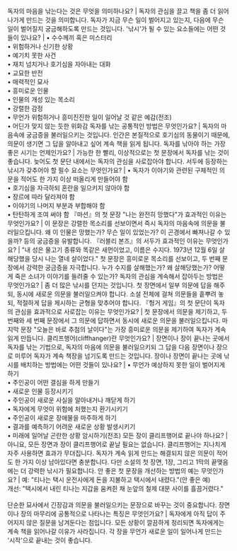 독자의 마음을 낚는다는 것은 무엇을 의미하나요?	| 독자의 관심을 끌고 책을 좀 더 읽어나가게 만드는 것을 의미합니다. 독자가 지금 무슨 일이 벌어지고 있는지, 다음에 무슨 일이 벌어질지 궁금해하도록 만드는 것입니다.
'낚시'가 될 수 있는 요소들에는 어떤 것들이 있나요?	| • 수수께끼 혹은 미스터리<br/>• 위험하거나 신기한 상황<br/>• 예기치 못한 사건<br/>• 재치 넘치거나 호기심을 자아내는 대화<br/>• 교묘한 반전<br/>• 매력적인 묘사<br/>• 흥미로운 인물<br/>• 인물의 개성 있는 목소리<br/>• 강렬한 감정<br/>• 무언가 위험하거나 흥미진진한 일이 일어날 것 같은 예감(전조)<br/>• 어딘가 맞지 않는 듯한 위화감
독자를 낚는 공통적인 방법은 무엇인가요?	| 독자의 마음속에 궁금증을 불러일으키는 것입니다. 인간은 본질적으로 호기심의 동물이기 때문에, 의문이 생기면 그 답을 알아내고 싶어 계속 책을 읽게 됩니다.
독자를 낚아야 하는 가장 좋은 시기는 언제인가요?	| 가능한 한 빨리, 이상적으로는 첫 문장에서 독자를 낚는 것이 좋습니다. 늦어도 첫 문단 내에서는 독자의 관심을 사로잡아야 합니다.
서두에 등장하는 낚시가 갖추어야 할 필수 요소는 무엇인가요?	| • 독자가 이야기와 관련된 구체적인 의문을 적어도 한 가지 이상 떠올리게 만들어야 함<br/>• 호기심을 자극하되 혼란을 일으키지 않아야 함<br/>• 장르에 따라 달라져야 함<br/>• 이야기의 나머지 부분과 부합해야 함<br/>• 탄탄하게 조여 써야 함
『마션』의 첫 문장 "나는 완전히 망했다"가 효과적인 이유는 무엇인가요?	| 이 문장은 강렬한 목소리를 선보이면서 즉시 독자의 마음속에 의문을 불러일으킵니다. 왜 이 인물은 망했는가? 무슨 일이 있었는가? 이 곤경에서 빠져나갈 수 있을까? 등의 궁금증을 유발합니다.
『러블리 본즈』의 서두가 효과적인 이유는 무엇인가요?	| "내 성은 물고기 종류와 똑같은 새먼이었고, 이름은 수지다. 1973년 12월 6일 살해당했을 당시 나는 열네 살이었다." 첫 문장은 흥미로운 목소리를 선보이고, 두 번째 문장에서 강력한 궁금증을 자극합니다. 누가 수지를 살해했는가? 왜 살해당했는가? 어떻게 죽은 소녀가 이야기를 들려줄 수 있는가?
독자의 관심을 계속해서 잡아두는 방법은 무엇인가요?	| 좀 더 많은 낚시를 던지는 것입니다. 첫 장면에서 일부 의문에 답을 해주되, 동시에 새로운 의문을 불러일으켜야 합니다. 소설 전체에 걸쳐 의문들을 흩뿌려 놓되, 적절하게 답을 제시하는 균형을 맞추어야 합니다.
『헝거 게임』의 첫 문단이 독자의 관심을 효과적으로 사로잡는 이유는 무엇인가요?	| 첫 문장에서 의문을 제기하고, 두 번째와 세 번째 문장에서 그 의문에 답하면서 동시에 새로운 의문을 불러일으킵니다. 마지막 문장 "오늘은 바로 추첨의 날이다"는 가장 흥미로운 의문을 제기하여 독자가 계속 읽게 만듭니다.
클리프행어(cliffhanger)란 무엇인가요?	| 장면이나 장이 끝나는 곳에서 독자를 낚는 기법으로, 독자의 마음에 의문을 불러일으키되 그 답을 다음 장면이나 장으로 미루어 독자가 계속 책장을 넘기도록 만드는 것입니다.
장이나 장면이 끝나는 곳에 낚시를 배치하는 방법에는 어떤 것들이 있나요?	| • 무언가 예상하지 못한 일이 벌어지게 하기<br/>• 주인공이 어떤 결심을 하게 만들기<br/>• 새로운 인물 등장시키기<br/>• 주인공이 새로운 사실을 알아내거나 깨닫게 하기<br/>• 독자에게 무엇이 위험에 처했는지 환기시키기<br/>• 주인공이 새로운 장애물을 마주하게 하기<br/>• 결과를 예측하기 어려운 새로운 상황 발생시키기<br/>• 미래에 일어날 곤란한 상황 암시하기(전조)
모든 장이 클리프행어로 끝나야 하나요?	| 아니요, 모든 장면과 장이 클리프행어로 끝날 필요는 없습니다. 클리프행어는 지나치게 자주 사용하면 효과가 무뎌집니다. 독자가 계속 읽게 만드는 해결되지 않은 의문이 적어도 한 가지 이상 남아있다면 충분합니다. 다만 소설의 첫 장면, 1장, 그리고 1막의 끝맺음에는 더 강력한 낚시가 필요합니다.
안 좋은 첫 문장을 개선하는 방법의 예는 무엇인가요?	| 예: "티나는 택시 운전사에게 돈을 지불하고 택시에서 내렸다."(안 좋은 예)<br/>개선: "택시에서 내린 티나는 지갑을 움켜쥔 채 눈앞의 철제 대문 사이를 흘끔거렸다."<br/><br/>단순한 묘사에서 긴장감과 의문을 불러일으키는 문장으로 바꾸는 것이 중요합니다.
장면이나 장의 마무리에 공통적으로 나타나는 특징은 무엇인가요?	| 독자에게 아직 답이 주어지지 않은 질문을 남겨둔다는 점입니다. 모든 상황이 깔끔하게 정리되면 독자에게는 계속 책을 읽어나갈 이유가 사라집니다. 각 장을 무언가 새로운 일이 일어나게 만드는 '시작'으로 끝내는 것이 좋습니다.